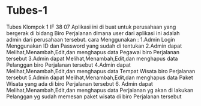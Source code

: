 # Tubes-1
Tubes Klompok 1 IF 38 07
Aplikasi ini di buat untuk perusahaan yang bergerak di bidang Biro Perjalanan dimana user dari aplikasi ini adalah admin dari perusahaan tersebut.
cara Menggunakan :
1.Admin Login Menggunakan ID dan Password yang sudah di tentukan
2.Admin dapat Melihat,Menambah,Edit,dan menghapus data Pegawai biro Perjalanan tersebut
3.Admin dapat Melihat,Menambah,Edit,dan menghapus data Pelanggan biro Perjalanan tersebut
4.Admin dapat Melihat,Menambah,Edit,dan menghapus data Tempat Wisata biro Perjalanan tersebut
5.Admin dapat Melihat,Menambah,Edit,dan menghapus data Paket Wisata yang ada di biro Perjalanan tersebut
6. Admin dapat Melihat,Menambah,Edit,dan menghapus data Perjalanan yg akan di lakukan Pelanggan yg sudah memesan paket wisata di biro Perjalanan tersebut
